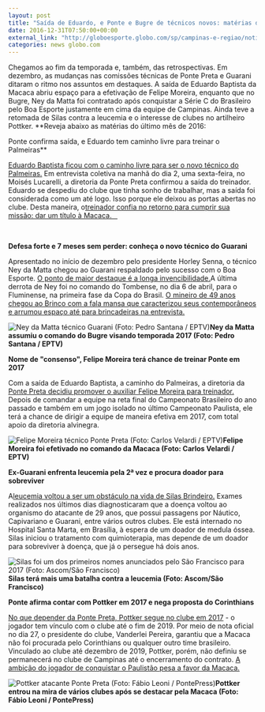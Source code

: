 ```yaml
---
layout: post
title: "Saída de Eduardo, e Ponte e Bugre de técnicos novos: matérias de dezembro"
date: 2016-12-31T07:50:00+00:00
external_link: "http://globoesporte.globo.com/sp/campinas-e-regiao/noticia/2016/12/saida-de-eduardo-e-ponte-e-bugre-de-tecnicos-novos-materias-de-dezembro.html"
categories: news globo.com
---
```

Chegamos ao fim da temporada e, também, das retrospectivas. Em dezembro, as mudanças nas comissões técnicas de Ponte Preta e Guarani ditaram o ritmo nos assuntos em destaques. A saída de Eduardo Baptista da Macaca abriu espaço para a efetivação de Felipe Moreira, enquanto que no Bugre, Ney da Matta foi contratado após conquistar a Série C do Brasileiro pelo Boa Esporte justamente em cima da equipe de Campinas. Ainda teve a retomada de Silas contra a leucemia e o interesse de clubes no artilheiro Pottker. **Reveja abaixo as matérias do último mês de 2016:  
  
Ponte confirma saída, e Eduardo tem caminho livre para treinar o Palmeiras**  
    
  
[Eduardo Baptista ficou com o caminho livre para ser o novo técnico do Palmeiras.](http://globoesporte.globo.com/sp/campinas-e-regiao/futebol/noticia/2016/12/ponte-confirma-saida-e-eduardo-tem-caminho-livre-para-treinar-o-palmeiras.html) Em entrevista coletiva na manhã do dia 2, uma sexta-feira, no Moisés Lucarelli, a diretoria da Ponte Preta confirmou a saída do treinador. Eduardo se despediu do clube que tinha sonho de trabalhar, mas a saída foi considerada como um até logo. Isso porque ele deixou as portas abertas no clube. Desta maneira, o[treinador confia no retorno para cumprir sua missão: dar um título à Macaca. &nbsp;&nbsp;](http://globoesporte.globo.com/sp/campinas-e-regiao/futebol/times/ponte-preta/noticia/2016/12/eduardo-se-despede-mas-afirma-que-voltara-ponte-por-sonho-um-titulo.html)

&nbsp;

**Defesa forte e 7 meses sem perder: conheça o novo técnico do Guarani**  
  
Apresentado no início de dezembro pelo presidente Horley Senna, o técnico Ney da Matta chegou ao Guarani respaldado pelo sucesso com o Boa Esporte. [O ponto de maior destaque é a longa invencibilidade.](http://globoesporte.globo.com/sp/campinas-e-regiao/futebol/times/guarani/noticia/2016/12/defesa-forte-e-7-meses-sem-perder-conheca-o-novo-tecnico-do-guarani.html)A última derrota de Ney foi no comando do Tombense, no dia 6 de abril, para o Fluminense, na primeira fase da Copa do Brasil. [O mineiro de 49 anos chegou ao Brinco com a fala mansa que caracterizou seus contemporâneos e arrumou espaço até para brincadeiras na entrevista.](http://globoesporte.globo.com/sp/campinas-e-regiao/futebol/times/guarani/noticia/2016/11/exaltado-por-horley-ney-assume-o-verde-e-coloca-guarani-como-desafio.html)

 ![Ney da Matta técnico Guarani (Foto: Pedro Santana / EPTV)](http://s2.glbimg.com/CH1XU32HXcm0ftS801-3pANmMxg=/0x101:1500x950/690x390/s.glbimg.com/es/ge/f/original/2016/12/05/ney1.jpg "Ney da Matta técnico Guarani (Foto: Pedro Santana / EPTV)")**Ney da Matta assumiu o comando do Bugre visando temporada 2017 (Foto: Pedro Santana / EPTV)**

**Nome de "consenso", Felipe Moreira terá chance de treinar Ponte em 2017**  
  
Com a saída de Eduardo Baptista, a caminho do Palmeiras, a diretoria da [Ponte Preta decidiu promover o auxiliar Felipe Moreira para treinador.](http://globoesporte.globo.com/sp/campinas-e-regiao/futebol/times/ponte-preta/noticia/2016/12/nome-de-consenso-felipe-moreira-tera-chance-de-treinar-ponte-em-2017.html) Depois de comandar a equipe na reta final do Campeonato Brasileiro do ano passado e também em um jogo isolado no último Campeonato Paulista, ele terá a chance de dirigir a equipe de maneira efetiva em 2017, com total apoio da diretoria alvinegra.

 ![Felipe Moreira técnico Ponte Preta (Foto: Carlos Velardi / EPTV)](http://s2.glbimg.com/vZ5B0JJDoamy6KP1iVx_YE0qTjg=/0x101:1500x950/690x390/s.glbimg.com/es/ge/f/original/2016/12/12/felipe1.jpg "Felipe Moreira técnico Ponte Preta (Foto: Carlos Velardi / EPTV)")**Felipe Moreira foi efetivado no comando da Macaca (Foto: Carlos Velardi / EPTV)**

**Ex-Guarani enfrenta leucemia pela 2ª vez e procura doador para sobreviver**  
  
A[leucemia voltou a ser um obstáculo na vida de Silas Brindeiro.](http://globoesporte.globo.com/sp/campinas-e-regiao/futebol/noticia/2016/12/ex-guarani-enfrenta-leucemia-pela-2-vez-e-procura-doador-para-sobreviver.html) Exames realizados nos últimos dias diagnosticaram que a doença voltou ao organismo do atacante de 29 anos, que possui passagens por Náutico, Capivariano e Guarani, entre vários outros clubes. Ele está internado no Hospital Santa Marta, em Brasília, à espera de um doador de medula óssea. Silas iniciou o tratamento com quimioterapia, mas depende de um doador para sobreviver à doença, que já o persegue há dois anos.

 ![Silas foi um dos primeiros nomes anunciados pelo São Francisco para 2017 (Foto: Ascom/São Francisco)](http://s2.glbimg.com/x65RP9N4VFJPqbHx7YiZLGATtHY=/0x70:1000x635/690x390/s.glbimg.com/es/ge/f/original/2016/12/19/silas.jpg "Silas foi um dos primeiros nomes anunciados pelo São Francisco para 2017 (Foto: Ascom/São Francisco)")**Silas terá mais uma batalha contra a leucemia (Foto: Ascom/São Francisco)**

**Ponte afirma contar com Pottker em 2017 e nega proposta do Corinthians**  
  
[No que depender da Ponte Preta, Pottker segue no clube em 2017](http://globoesporte.globo.com/sp/campinas-e-regiao/futebol/times/ponte-preta/noticia/2016/12/ponte-afirma-contar-com-pottker-em-2017-e-nega-proposta-do-corinthians.html) - o jogador tem vínculo com o clube até o fim de 2019. Por meio de nota oficial no dia 27, o presidente do clube, Vanderlei Pereira, garantiu que a Macaca não foi procurada pelo Corinthians ou qualquer outro time brasileiro. Vinculado ao clube até dezembro de 2019, Pottker, porém, não definiu se permanecerá no clube de Campinas até o encerramento do contrato. [A ambição do jogador de conquistar o Paulistão pesa a favor da Macaca.](http://globoesporte.globo.com/sp/campinas-e-regiao/futebol/times/ponte-preta/noticia/2016/12/ambicao-no-paulistao-vira-trunfo-da-ponte-para-segurar-pottker-em-2017.html)

 ![Pottker atacante Ponte Preta (Foto: Fábio Leoni / PontePress)](http://s2.glbimg.com/WhjaflB6UcRpzmFyeh4iZ88y-ko=/0x41:1000x606/690x390/s.glbimg.com/es/ge/f/original/2016/12/15/pottker1.jpg "Pottker atacante Ponte Preta (Foto: Fábio Leoni / PontePress)")**Pottker entrou na mira de vários clubes após se destacar pela Macaca (Foto: Fábio Leoni / PontePress)**

